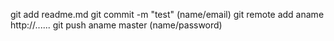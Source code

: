 git add readme.md
git commit -m "test"   (name/email)
git remote add aname http://......
git push aname master  (name/password)

